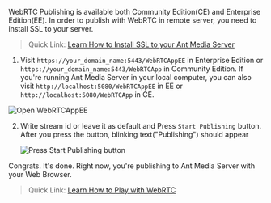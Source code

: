 WebRTC Publishing is available both Community Edition(CE) and Enterprise Edition(EE). 
In order to publish with WebRTC in remote server, you need to install SSL to your server. 

> Quick Link: [Learn How to Install SSL to your Ant Media Server](SSL-Setup) 

1. Visit `https://your_domain_name:5443/WebRTCAppEE` in Enterprise Edition or `https://your_domain_name:5443/WebRTCApp`  in Community Edition.
If you're running Ant Media Server in your local computer, you can also visit `http://localhost:5080/WebRTCAppEE` in EE or `http://localhost:5080/WebRTCApp` in CE. 

    
![Open WebRTCAppEE](https://ant-media.github.io/Ant-Media-Server/doc/images/1_Open_WebRTCAppEE_and_Let_Browser_Access_Cam_and_Mic.jpg)
    
   
2. Write stream id or leave it as default and Press `Start Publishing` button. After you press the button, blinking text("Publishing") should appear

    ![Press Start Publishing button](https://ant-media.github.io/Ant-Media-Server/doc/images/2_Press_Publish_Button.jpg)

Congrats. It's done. Right now, you're publishing to Ant Media Server with your Web Browser.


> Quick Link: [Learn How to Play with WebRTC](WebRTC-Playing)


